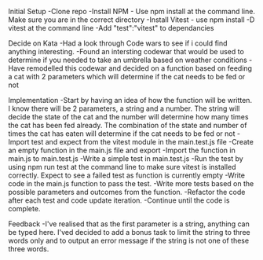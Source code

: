 
Initial Setup 
    -Clone repo
    -Install NPM - Use npm install at the command line. Make sure you are in the correct directory
    -Install Vitest - use npm install -D vitest at the command line
    -Add "test":"vitest" to dependancies

Decide on Kata
    -Had a look through Code wars to see if i could find anything interesting.
    -Found an intersting codewar that would be used to determine if you needed to take an umbrella based on weather conditions
    -Have remodelled this codewar and decided on a function based on feeding a cat with 2 parameters which will determine if the cat needs to be fed or not

Implementation
    -Start by having an idea of how the function will be written. I know there will be 2 parameters, a string and a number. The string will decide the state of the cat and the number will determine how many times the cat has been fed already. The combination of the state and number of times the cat has eaten will determine if the cat needs to be fed or not
    -Import test and expect from the vitest module in the main.test.js file
    -Create an empty function in the main.js file and export 
    -Import the function in main.js to main.test.js
    -Write a simple test in main.test.js
    -Run the test by using npm run test at the command line to make sure vitest is installed correctly. Expect to see a failed test as function is currently empty
    -Write code in the main.js function to pass the test.
    -Write more tests based on the possible parameters and outcomes from the function.
    -Refactor the code after each test and code update iteration.
    -Continue until the code is complete.

Feedback
    -I've realised that as the first parameter is a string, anything can be typed here. I'ved decided to add a bonus task to limit the string to three words only and to output an error message if the string is not one of these three words.


